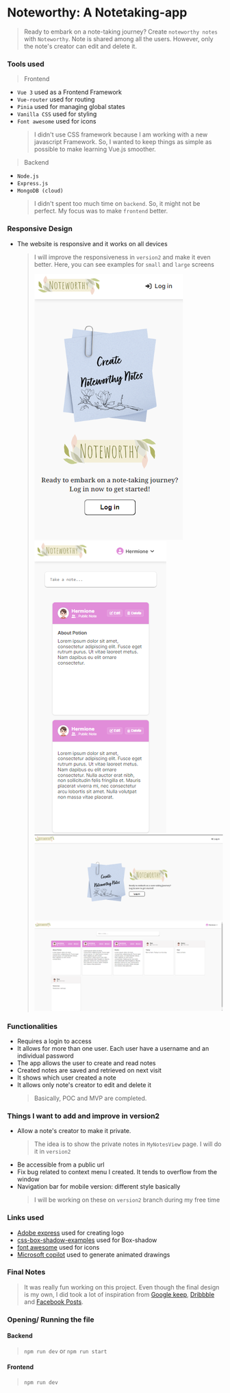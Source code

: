 # Noteworthy: A Notetaking-app

> Ready to embark on a note-taking journey? Create `noteworthy notes` with `Noteworthy`. Note is shared among all the users. However, only the note's creator can edit and delete it.

### Tools used

> Frontend

- `Vue 3` used as a Frontend Framework
- `Vue-router` used for routing
- `Pinia` used for managing global states
- `Vanilla CSS` used for styling
- `Font awesome` used for icons
  > I didn't use CSS framework because I am working with a new javascript Framework. So, I wanted to keep things as simple as possible to make learning Vue.js smoother.

> Backend

- `Node.js`
- `Express.js`
- `MongoDB (cloud)`
  > I didn't spent too much time on `backend`. So, it might not be perfect. My focus was to make `frontend` better.

### Responsive Design

- The website is responsive and it works on all devices
  > I will improve the responsiveness in `version2` and make it even better.
  > Here, you can see examples for `small` and `large` screens
  >
  > ![welcome small screen](./frontend/public/readmeAssets/welcomeMobile.png)
  > ![Home small screen](./frontend/public/readmeAssets/homeMobile.png)
  > ![welcome large screen](./frontend/public/readmeAssets/welcome.png)
  > ![Home large screen](./frontend/public/readmeAssets/home.png)

### Functionalities

- Requires a login to access
- It allows for more than one user. Each user have a username and an individual password
- The app allows the user to create and read notes
- Created notes are saved and retrieved on next visit
- It shows which user created a note
- It allows only note's creator to edit and delete it
  > Basically, POC and MVP are completed.

### Things I want to add and improve in version2

- Allow a note's creator to make it private.
  > The idea is to show the private notes in `MyNotesView` page. I will do it in `version2`
- Be accessible from a public url
- Fix bug related to context menu I created. It tends to overflow from the window
- Navigation bar for mobile version: different style basically
  > I will be working on these on `version2` branch during my free time

### Links used

- [Adobe express](https://new.express.adobe.com/) used for creating logo
- [css-box-shadow-examples](https://getcssscan.com/css-box-shadow-examples) used for Box-shadow
- [font awesome](https://fontawesome.com/) used for icons
- [Microsoft copilot](https://copilot.microsoft.com/) used to generate animated drawings

### Final Notes

> It was really fun working on this project. Even though the final design is my own, I did took a lot of inspiration from [Google keep](https://keep.google.com/), [Dribbble](https://dribbble.com/) and [Facebook Posts](https://www.facebook.com/).

### Opening/ Running the file

#### Backend

> `npm run dev` or `npm run start`

#### Frontend

> `npm run dev`
